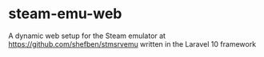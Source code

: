 # steam-emu-web
A dynamic web setup for the Steam emulator at https://github.com/shefben/stmsrvemu written in the Laravel 10 framework

